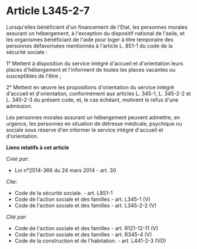 # Article L345-2-7

Lorsqu'elles bénéficient d'un financement de l'Etat, les personnes morales assurant un hébergement, à l'exception du
dispositif national de l'asile, et les organismes bénéficiant de l'aide pour loger à titre temporaire des personnes
défavorisées mentionnés à l'article L. 851-1 du code de la sécurité sociale : 

1° Mettent à disposition du service intégré d'accueil et d'orientation leurs places d'hébergement et l'informent de toutes
les places vacantes ou susceptibles de l'être ; 

2° Mettent en œuvre les propositions d'orientation du service intégré d'accueil et d'orientation, conformément aux articles
L. 345-1, L. 345-2-2 et L. 345-2-3 du présent code, et, le cas échéant, motivent le refus d'une admission. 

Les personnes morales assurant un hébergement peuvent admettre, en urgence, les personnes en situation de détresse médicale,
psychique ou sociale sous réserve d'en informer le service intégré d'accueil et d'orientation.

**Liens relatifs à cet article**

_Créé par_:

  - Loi n°2014-366 du 24 mars 2014 - art. 30

_Cite_:

  - Code de la sécurité sociale. - art. L851-1
  - Code de l'action sociale et des familles - art. L345-1 (V)
  - Code de l'action sociale et des familles - art. L345-2-2 (V)

_Cité par_:

  - Code de l'action sociale et des familles - art. R121-12-11 (V)
  - Code de l'action sociale et des familles - art. R345-4 (V)
  - Code de la construction et de l'habitation. - art. L441-2-3 (VD)
